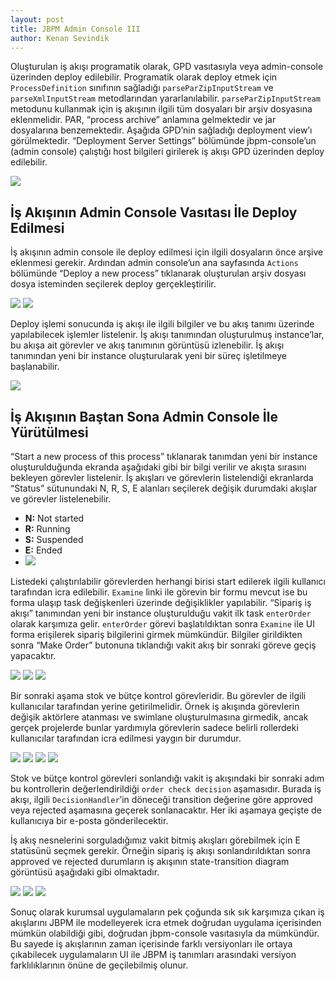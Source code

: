 ```yaml
---
layout: post
title: JBPM Admin Console III
author: Kenan Sevindik
---
```


Oluşturulan iş akışı programatik olarak, GPD vasıtasıyla veya admin-console üzerinden deploy edilebilir. Programatik 
olarak deploy etmek için `ProcessDefinition` sınıfının sağladığı `parseParZipInputStream` ve `parseXmlInputStream` 
metodlarından yararlanılabilir. `parseParZipInputStream` metodunu kullanmak için iş akışının ilgili tüm dosyaları bir 
arşiv dosyasına eklenmelidir. PAR, “process archive” anlamına gelmektedir ve jar dosyalarına benzemektedir. Aşağıda 
GPD’nin sağladığı deployment view’ı görülmektedir. “Deployment Server Settings” bölümünde jbpm-console’un (admin console) 
çalıştığı host bilgileri girilerek iş akışı GPD üzerinden deploy edilebilir.

![](http://kenansevindik.com/assets/images/jbpm_admin_console_3_00.png)

## İş Akışının Admin Console Vasıtası İle Deploy Edilmesi

İş akışının admin console ile deploy edilmesi için ilgili dosyaların önce arşive eklenmesi gerekir. Ardından admin 
console’un ana sayfasında `Actions` bölümünde “Deploy a new process” tıklanarak oluşturulan arşiv dosyası dosya isteminden 
seçilerek deploy gerçekleştirilir.

![](http://kenansevindik.com/assets/images/jbpm_admin_console_3_01.png)
![](http://kenansevindik.com/assets/images/jbpm_admin_console_3_02.png)

Deploy işlemi sonucunda iş akışı ile ilgili bilgiler ve bu akış tanımı üzerinde yapılabilecek işlemler listelenir. İş 
akışı tanımından oluşturulmuş instance’lar, bu akışa ait görevler ve akış tanımının görüntüsü izlenebilir. İş akışı 
tanımından yeni bir instance oluşturularak yeni bir süreç işletilmeye başlanabilir.

![](http://kenansevindik.com/assets/images/jbpm_admin_console_3_03.png)

## İş Akışının Baştan Sona Admin Console İle Yürütülmesi

“Start a new process of this process” tıklanarak tanımdan yeni bir instance oluşturulduğunda ekranda aşağıdaki gibi bir 
bilgi verilir ve akışta sırasını bekleyen görevler listelenir. İş akışları ve görevlerin listelendiği ekranlarda “Status” 
sütunundaki N, R, S, E alanları seçilerek değişik durumdaki akışlar ve görevler listelenebilir.

- **N:** Not started
- **R:** Running
- **S:** Suspended
- **E:** Ended
- 
  ![](http://kenansevindik.com/assets/images/jbpm_admin_console_3_04.png)

Listedeki çalıştırılabilir görevlerden herhangi birisi start edilerek ilgili kullanıcı tarafından icra edilebilir. 
`Examine` linki ile görevin bir formu mevcut ise bu forma ulaşıp task değişkenleri üzerinde değişiklikler yapılabilir. 
“Sipariş iş akışı” tanımından yeni bir instance oluşturulduğu vakit ilk task `enterOrder` olarak karşımıza gelir. 
`enterOrder` görevi başlatıldıktan sonra `Examine` ile UI forma erişilerek sipariş bilgilerini girmek mümkündür. Bilgiler 
girildikten sonra “Make Order” butonuna tıklandığı vakit akış bir sonraki göreve geçiş yapacaktır.

![](http://kenansevindik.com/assets/images/jbpm_admin_console_3_05.png)
![](http://kenansevindik.com/assets/images/jbpm_admin_console_3_06.png)
![](http://kenansevindik.com/assets/images/jbpm_admin_console_3_07.png)

Bir sonraki aşama stok ve bütçe kontrol görevleridir. Bu görevler de ilgili kullanıcılar tarafından yerine getirilmelidir. 
Örnek iş akışında görevlerin değişik aktörlere atanması ve swimlane oluşturulmasına girmedik, ancak gerçek projelerde 
bunlar yardımıyla görevlerin sadece belirli rollerdeki kullanıcılar tarafından icra edilmesi yaygın bir durumdur.

![](http://kenansevindik.com/assets/images/jbpm_admin_console_3_08.png)
![](http://kenansevindik.com/assets/images/jbpm_admin_console_3_09.png)
![](http://kenansevindik.com/assets/images/jbpm_admin_console_3_10.png)
![](http://kenansevindik.com/assets/images/jbpm_admin_console_3_11.png)

Stok ve bütçe kontrol görevleri sonlandığı vakit iş akışındaki bir sonraki adım bu kontrollerin değerlendirildiği 
`order check decision` aşamasıdır. Burada iş akışı, ilgili `DecisionHandler`’in döneceği transition değerine göre approved 
veya rejected aşamasına geçerek sonlanacaktır. Her iki aşamaya geçişte de kullanıcıya bir e-posta gönderilecektir.

İş akış nesnelerini sorguladığımız vakit bitmiş akışları görebilmek için E statüsünü seçmek gerekir. Örneğin sipariş iş 
akışı sonlandırıldıktan sonra approved ve rejected durumların iş akışının state-transition diagram görüntüsü aşağıdaki 
gibi olmaktadır.

![](http://kenansevindik.com/assets/images/jbpm_admin_console_3_12.png)
![](http://kenansevindik.com/assets/images/jbpm_admin_console_3_13.png)
![](http://kenansevindik.com/assets/images/jbpm_admin_console_3_14.png)

Sonuç olarak kurumsal uygulamaların pek çoğunda sık sık karşımıza çıkan iş akışlarını JBPM ile modelleyerek icra etmek 
doğrudan uygulama içerisinden mümkün olabildiği gibi, doğrudan jbpm-console vasıtasıyla da mümkündür. Bu sayede iş 
akışlarının zaman içerisinde farklı versiyonları ile ortaya çıkabilecek uygulamaların UI ile JBPM iş tanımları arasındaki 
versiyon farklılıklarının önüne de geçilebilmiş olunur.


